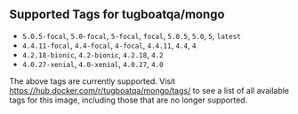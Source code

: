 ## Supported Tags for tugboatqa/mongo

* `5.0.5-focal`, `5.0-focal`, `5-focal`, `focal`, `5.0.5`, `5.0`, `5`, `latest`
* `4.4.11-focal`, `4.4-focal`, `4-focal`, `4.4.11`, `4.4`, `4`
* `4.2.18-bionic`, `4.2-bionic`, `4.2.18`, `4.2`
* `4.0.27-xenial`, `4.0-xenial`, `4.0.27`, `4.0`

The above tags are currently supported. Visit https://hub.docker.com/r/tugboatqa/mongo/tags/ to see a list of all available tags for this image, including those that are no longer supported.
